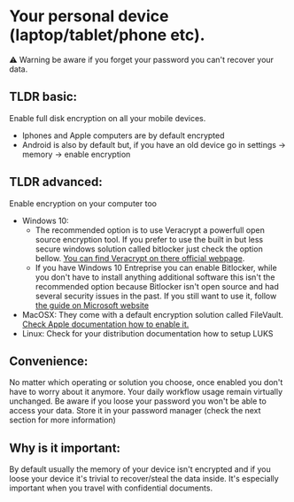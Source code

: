 # Your personal device (laptop/tablet/phone etc).

:warning: Warning be aware if you forget your password you can't recover your data.

## TLDR basic:

Enable full disk encryption on all your mobile devices.

* Iphones and Apple computers are by default encrypted
* Android is also by default but, if you have an old device go in settings -> memory -> enable encryption

## TLDR advanced:

Enable encryption on your computer too

* Windows 10:
  * The recommended option is to use Veracrypt a powerfull open source encryption tool. If you prefer to use the built in but less secure windows solution called bitlocker just check the option bellow. [You can find Veracrypt on there official webpage](https://www.veracrypt.fr/en/Home.html).
  * If you have Windows 10 Entreprise you can enable Bitlocker, while you don't have to install anything additional software this isn't the recommended option because Bitlocker isn't open source and had several security issues in the past. If you still want to use it, follow [the guide on Microsoft website](https://docs.microsoft.com/en-us/windows/security/information-protection/bitlocker/bitlocker-device-encryption-overview-windows-10)
* MacOSX: They come with a default encryption solution called FileVault. [Check Apple documentation how to enable it.](https://support.apple.com/en-us/HT204837)
* Linux: Check for your distribution documentation how to setup LUKS

## Convenience:

No matter which operating or solution you choose, once enabled you don't have to worry about it anymore. Your daily workflow usage remain virtually unchanged. Be aware if you loose your password you won't be able to access your data. Store it in your password manager (check the next section for more information)


## Why is it important:

By default usually the memory of your device isn't encrypted and if you loose your device it's trivial to recover/steal the data inside. It's especially important when you travel with confidential documents.
